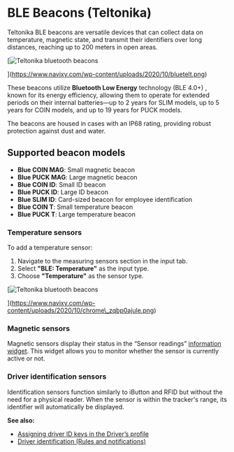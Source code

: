 # BLE Beacons (Teltonika)

Teltonika BLE beacons are versatile devices that can collect data on temperature, magnetic state, and transmit their identifiers over long distances, reaching up to 200 meters in open areas.

\[![Teltonika bluetooth beacons](https://www.navixy.com/wp-content/uploads/2020/10/bluetelt.png)

]\(https://www.navixy.com/wp-content/uploads/2020/10/bluetelt.png)

These beacons utilize **Bluetooth Low Energy** technology (BLE 4.0+) , known for its energy efficiency, allowing them to operate for extended periods on their internal batteries—up to 2 years for SLIM models, up to 5 years for COIN models, and up to 19 years for PUCK models.

The beacons are housed in cases with an IP68 rating, providing robust protection against dust and water.

## Supported beacon models

* **Blue COIN MAG**: Small magnetic beacon
* **Blue PUCK MAG**: Large magnetic beacon
* **Blue COIN ID**: Small ID beacon
* **Blue PUCK ID**: Large ID beacon
* **Blue SLIM ID**: Card-sized beacon for employee identification
* **Blue COIN T**: Small temperature beacon
* **Blue PUCK T**: Large temperature beacon

### Temperature sensors

To add a temperature sensor:

1. Navigate to the measuring sensors section in the input tab.
2. Select **"BLE: Temperature"** as the input type.
3. Choose **"Temperature"** as the sensor type.

\[![Teltonika bluetooth beacons](https://www.navixy.com/wp-content/uploads/2020/10/chrome_zqbp0ajule.png)

]\(https://www.navixy.com/wp-content/uploads/2020/10/chrome\_zqbp0ajule.png)

### Magnetic sensors

Magnetic sensors display their status in the “Sensor readings” [information widget](../../../../../../../wiki/pages/createpage.action). This widget allows you to monitor whether the sensor is currently active or not.

### Driver identification sensors

Identification sensors function similarly to iButton and RFID but without the need for a physical reader. When the sensor is within the tracker's range, its identifier will automatically be displayed.

**See also:**

* [Assigning driver ID keys in the Driver’s profile](../../../../fleet-management/drivers.md)
* [Driver identification (Rules and notifications)](../../../../rules-and-notifications/scheduling-and-dispatching/driver-identification.md)
